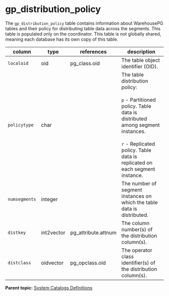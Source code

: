 # gp_distribution_policy 

The `gp_distribution_policy` table contains information about WarehousePG tables and their policy for distributing table data across the segments. This table is populated only on the coordinator. This table is not globally shared, meaning each database has its own copy of this table.

|column|type|references|description|
|------|----|----------|-----------|
|`localoid`|oid|pg\_class.oid|The table object identifier \(OID\).|
|`policytype`|char| |The table distribution policy:<br/><br/>`p` - Partitioned policy. Table data is distributed among segment instances.<br/><br/>`r` - Replicated policy. Table data is replicated on each segment instance.|
|`numsegments`|integer| |The number of segment instances on which the table data is distributed.|
|`distkey`|int2vector|pg\_attribute.attnum|The column number\(s\) of the distribution column\(s\).|
|`distclass`|oidvector|pg\_opclass.oid|The operator class identifier\(s\) of the distribution column\(s\).|

**Parent topic:** [System Catalogs Definitions](../system_catalogs/catalog_ref-html.html)

